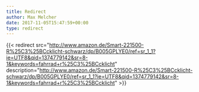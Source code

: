 ```yaml
---
title: Redirect
author: Max Melcher
date: 2017-11-05T15:47:59+00:00
type: redirect
---
```

{{< redirect src="http://www.amazon.de/Smart-221500-R%25C3%25BCcklicht-schwarz/dp/B005GPLYE0/ref=sr_1_1?ie=UTF8&qid=1374779142&sr=8-1&keywords=fahrrad+r%25C3%25BCcklicht" description="http://www.amazon.de/Smart-221500-R%25C3%25BCcklicht-schwarz/dp/B005GPLYE0/ref=sr_1_1?ie=UTF8&qid=1374779142&sr=8-1&keywords=fahrrad+r%25C3%25BCcklicht" >}}

